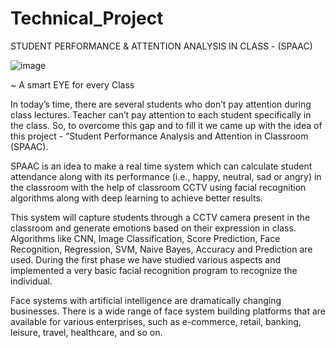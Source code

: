 # Technical_Project

STUDENT PERFORMANCE & ATTENTION ANALYSIS IN CLASS - (SPAAC)

![image](https://user-images.githubusercontent.com/99204211/182106275-da3c39ec-2a9d-4d37-9f77-5b957f90c0de.png)

~ A smart EYE for every Class

In today’s time, there are several students who don’t pay attention during class lectures. Teacher can’t pay attention to each student specifically in the class. 
So, to overcome this gap and to fill it we came up with the idea of this project - “Student Performance Analysis and Attention in Classroom (SPAAC).

SPAAC is an idea to make a real time system which can calculate student attendance along with its performance (i.e., happy, neutral, sad or angry) in the classroom with the help of classroom CCTV using facial recognition algorithms along with deep learning to achieve better results. 

This system will capture students through a CCTV camera present in the classroom and generate emotions based on their expression in class. Algorithms like CNN, Image Classification, Score Prediction, Face Recognition, Regression, SVM, Naive Bayes, Accuracy and Prediction are used. During the first phase we have studied various aspects and implemented a very basic facial recognition program to recognize the individual.   

Face systems with artificial intelligence are dramatically changing businesses. There is a wide range of face system building platforms that are available for various enterprises, such as e-commerce, retail, banking, leisure, travel, healthcare, and so on. 
